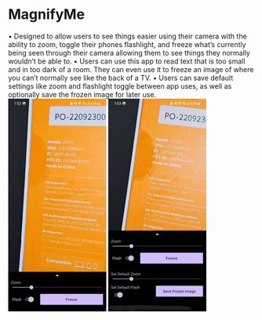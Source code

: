 # MagnifyMe
•	 Designed to allow users to see things easier using their camera with the ability to zoom, toggle their phones flashlight, and freeze what’s currently being seen through their camera allowing them to see things they normally wouldn’t be able to.
•	Users can use this app to read text that is too small and in too dark of a room. They can even use it to freeze an image of where you can’t normally see like the back of a TV.
•	Users can save default settings like zoom and flashlight toggle between app uses, as well as optionally save the frozen image for later use.
![Screenshot1](/Screenshot_20240302_135245.jpg?raw=true "Screenshot1")
![Screenshot2](/Screenshot_20240302_135315.jpg?raw=true "Screenshot2")
